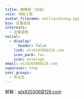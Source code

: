 ```yaml
---
title: 魏廉爽（16级）
role: 测绘工程
avatar_filename: weilianshuang.jpg
bio: 定量遥感
interests:
  - 定量遥感
social:
  - display:
      header: false
    link: wls920306@126.com
    icon_pack: fas
    icon: envelope
email: wls920306@126.com
superuser: true
user_groups:
  - 毕业生
---
```

邮箱：wls920306@126.com
